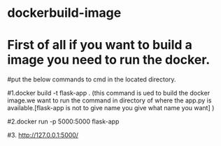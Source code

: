 # dockerbuild-image

# First of all if you want to build a image you need to run the docker.
#put the below commands to cmd in the located directory.

#1.docker build -t flask-app .    (this command is ued to build the docker image.we want to run the command in  directory of where the app.py is available.[flask-app is not to give name you give what name you want] )


#2.docker run -p 5000:5000 flask-app


#3. http://127.0.0.1:5000/
